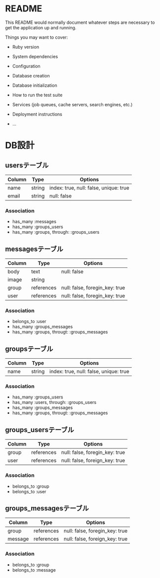 # README

This README would normally document whatever steps are necessary to get the
application up and running.

Things you may want to cover:

* Ruby version

* System dependencies

* Configuration

* Database creation

* Database initialization

* How to run the test suite

* Services (job queues, cache servers, search engines, etc.)

* Deployment instructions

* ...

# DB設計

## usersテーブル

|Column|Type|Options|
|------|----|-------|
|name|string|index: true, null: false, unique: true|
|email|string|null: false|

### Association
- has_many :messages
- has_many :groups_users
- has_many :groups, through: :groups_users

## messagesテーブル

|Column|Type|Options|
|------|----|-------|
|body|text|null: false|
|image|string||
|group|references|null: false, foregin_key: true|
|user|references|null: false, foregin_key: true|

### Association
- belongs_to :user
- has_many :groups_messages
- has_many :groups, througt: :groups_messages

## groupsテーブル

|Column|Type|Options|
|------|----|-------|
|name|string|index: true, null: false, unique: true|

### Association
- has_many :groups_users
- has_many :users, through: :groups_users
- has_many :groups_messages
- has_many :groups, througt: :groups_messages

## groups_usersテーブル

|Column|Type|Options|
|------|----|-------|
|group|references|null: false, foregin_key: true|
|user|references|null: false, foreign_key: true|

### Association
- belongs_to :group
- belongs_to :user

## groups_messagesテーブル

|Column|Type|Options|
|------|----|-------|
|group|references|null: false, foregin_key: true|
|message|references|null: false, foreign_key: true|

### Association
- belongs_to :group
- belongs_to :message

